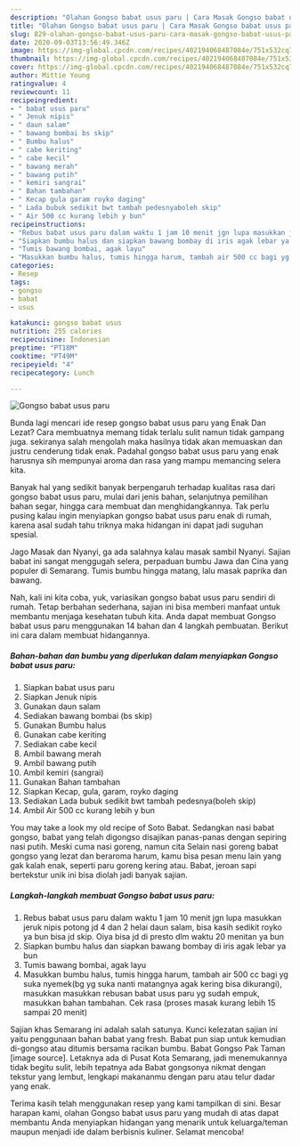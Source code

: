 ```yaml
---
description: "Olahan Gongso babat usus paru | Cara Masak Gongso babat usus paru Yang Lezat"
title: "Olahan Gongso babat usus paru | Cara Masak Gongso babat usus paru Yang Lezat"
slug: 829-olahan-gongso-babat-usus-paru-cara-masak-gongso-babat-usus-paru-yang-lezat
date: 2020-09-03T13:56:49.346Z
image: https://img-global.cpcdn.com/recipes/402194068487084e/751x532cq70/gongso-babat-usus-paru-foto-resep-utama.jpg
thumbnail: https://img-global.cpcdn.com/recipes/402194068487084e/751x532cq70/gongso-babat-usus-paru-foto-resep-utama.jpg
cover: https://img-global.cpcdn.com/recipes/402194068487084e/751x532cq70/gongso-babat-usus-paru-foto-resep-utama.jpg
author: Mittie Young
ratingvalue: 4
reviewcount: 11
recipeingredient:
- " babat usus paru"
- " Jenuk nipis"
- " daun salam"
- " bawang bombai bs skip"
- " Bumbu halus"
- " cabe keriting"
- " cabe kecil"
- " bawang merah"
- " bawang putih"
- " kemiri sangrai"
- " Bahan tambahan"
- " Kecap gula garam royko daging"
- " Lada bubuk sedikit bwt tambah pedesnyaboleh skip"
- " Air 500 cc kurang lebih y bun"
recipeinstructions:
- "Rebus babat usus paru dalam waktu 1 jam 10 menit jgn lupa masukkan jeruk nipis potong jd 4 dan 2 helai daun salam, bisa kasih sedikit royko ya bun bisa jd skip. Oiya bisa jd di presto dlm waktu 20 menitan ya bun"
- "Siapkan bumbu halus dan siapkan bawang bombay di iris agak lebar ya bun"
- "Tumis bawang bombai, agak layu"
- "Masukkan bumbu halus, tumis hingga harum, tambah air 500 cc bagi yg suka nyemek(bg yg suka nanti matangnya agak kering bisa dikurangi), masukkan masukkan rebusan babat usus paru yg sudah empuk, masukkan bahan tambahan. Cek rasa (proses masak kurang lebih 15 sampai 20 menit)"
categories:
- Resep
tags:
- gongso
- babat
- usus

katakunci: gongso babat usus 
nutrition: 255 calories
recipecuisine: Indonesian
preptime: "PT18M"
cooktime: "PT49M"
recipeyield: "4"
recipecategory: Lunch

---
```



![Gongso babat usus paru](https://img-global.cpcdn.com/recipes/402194068487084e/751x532cq70/gongso-babat-usus-paru-foto-resep-utama.jpg)

Bunda lagi mencari ide resep gongso babat usus paru yang Enak Dan Lezat? Cara membuatnya memang tidak terlalu sulit namun tidak gampang juga. sekiranya salah mengolah maka hasilnya tidak akan memuaskan dan justru cenderung tidak enak. Padahal gongso babat usus paru yang enak harusnya sih mempunyai aroma dan rasa yang mampu memancing selera kita.

Banyak hal yang sedikit banyak berpengaruh terhadap kualitas rasa dari gongso babat usus paru, mulai dari jenis bahan, selanjutnya pemilihan bahan segar, hingga cara membuat dan menghidangkannya. Tak perlu pusing kalau ingin menyiapkan gongso babat usus paru enak di rumah, karena asal sudah tahu triknya maka hidangan ini dapat jadi suguhan spesial.

Jago Masak dan Nyanyi, ga ada salahnya kalau masak sambil Nyanyi. Sajian babat ini sangat menggugah selera, perpaduan bumbu Jawa dan Cina yang populer di Semarang. Tumis bumbu hingga matang, lalu masak paprika dan bawang.


Nah, kali ini kita coba, yuk, variasikan gongso babat usus paru sendiri di rumah. Tetap berbahan sederhana, sajian ini bisa memberi manfaat untuk membantu menjaga kesehatan tubuh kita. Anda dapat membuat Gongso babat usus paru menggunakan 14 bahan dan 4 langkah pembuatan. Berikut ini cara dalam membuat hidangannya.

<!--inarticleads1-->

##### Bahan-bahan dan bumbu yang diperlukan dalam menyiapkan Gongso babat usus paru:

1. Siapkan  babat usus paru
1. Siapkan  Jenuk nipis
1. Gunakan  daun salam
1. Sediakan  bawang bombai (bs skip)
1. Gunakan  Bumbu halus
1. Gunakan  cabe keriting
1. Sediakan  cabe kecil
1. Ambil  bawang merah
1. Ambil  bawang putih
1. Ambil  kemiri (sangrai)
1. Gunakan  Bahan tambahan
1. Siapkan  Kecap, gula, garam, royko daging
1. Sediakan  Lada bubuk sedikit bwt tambah pedesnya(boleh skip)
1. Ambil  Air 500 cc kurang lebih y bun


You may take a look my old recipe of Soto Babat. Sedangkan nasi babat gongso, babat yang telah digongso disajikan panas-panas dengan sepiring nasi putih. Meski cuma nasi goreng, namun cita Selain nasi goreng babat gongso yang lezat dan beraroma harum, kamu bisa pesan menu lain yang gak kalah enak, seperti paru goreng kering atau. Babat, jeroan sapi bertekstur unik ini bisa diolah jadi banyak sajian. 

<!--inarticleads2-->

##### Langkah-langkah membuat Gongso babat usus paru:

1. Rebus babat usus paru dalam waktu 1 jam 10 menit jgn lupa masukkan jeruk nipis potong jd 4 dan 2 helai daun salam, bisa kasih sedikit royko ya bun bisa jd skip. Oiya bisa jd di presto dlm waktu 20 menitan ya bun
1. Siapkan bumbu halus dan siapkan bawang bombay di iris agak lebar ya bun
1. Tumis bawang bombai, agak layu
1. Masukkan bumbu halus, tumis hingga harum, tambah air 500 cc bagi yg suka nyemek(bg yg suka nanti matangnya agak kering bisa dikurangi), masukkan masukkan rebusan babat usus paru yg sudah empuk, masukkan bahan tambahan. Cek rasa (proses masak kurang lebih 15 sampai 20 menit)


Sajian khas Semarang ini adalah salah satunya. Kunci kelezatan sajian ini yaitu penggunaan bahan babat yang fresh. Babat pun siap untuk kemudian di-gongso atau ditumis bersama racikan bumbu. Babat Gongso Pak Taman [image source]. Letaknya ada di Pusat Kota Semarang, jadi menemukannya tidak begitu sulit, lebih tepatnya ada Babat gongsonya nikmat dengan tekstur yang lembut, lengkapi makananmu dengan paru atau telur dadar yang enak. 

Terima kasih telah menggunakan resep yang kami tampilkan di sini. Besar harapan kami, olahan Gongso babat usus paru yang mudah di atas dapat membantu Anda menyiapkan hidangan yang menarik untuk keluarga/teman maupun menjadi ide dalam berbisnis kuliner. Selamat mencoba!
